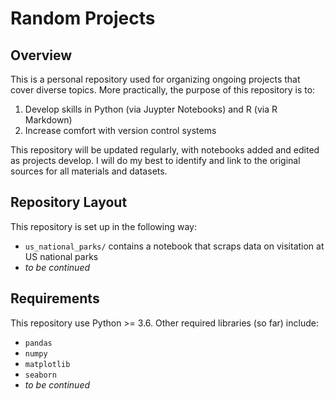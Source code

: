 # Random Projects
 
## Overview
This is a personal repository used for organizing ongoing projects that cover diverse topics. More practically, the purpose of this repository is to: 

1. Develop skills in Python (via Juypter Notebooks) and R (via R Markdown)
2. Increase comfort with version control systems

This repository will be updated regularly, with notebooks added and edited as projects develop. I will do my best to identify and link to the original sources for all materials and datasets.

## Repository Layout
This repository is set up in the following way:

- `us_national_parks/` contains a notebook that scraps data on visitation at US national parks
- *to be continued*

## Requirements
This repository use Python >= 3.6. Other required libraries (so far) include:
- `pandas`
- `numpy`
- `matplotlib`
- `seaborn`
- *to be continued*

